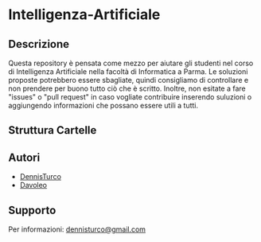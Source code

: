 # Intelligenza-Artificiale

## Descrizione

Questa repository è pensata come mezzo per aiutare gli studenti nel corso di Intelligenza Artificiale nella facoltà di Informatica a Parma.
Le soluzioni proposte potrebbero essere sbagliate, quindi consigliamo di controllare e non prendere per buono tutto ciò che è scritto.
Inoltre, non esitate a fare "issues" o "pull request" in caso vogliate contribuire inserendo suluzioni o aggiungendo informazioni che possano essere utili a tutti.

## Struttura Cartelle

## Autori

- [DennisTurco](https://www.github.com/DennisTurco)
- [Davoleo](https://github.com/Davoleo)

## Supporto

Per informazioni: [dennisturco@gmail.com](mailto:dennisturco@gmail.com)
